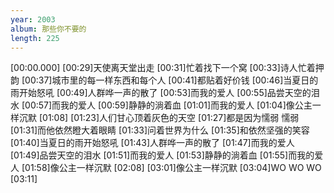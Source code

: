 ```yaml
---
year: 2003
album: 那些你不要的
length: 225
---
```

[00:00.000]
[00:29]天使离天堂出走
[00:31]忙着找下一个窝
[00:33]诗人忙着押韵
[00:37]城市里的每一样东西和每个人
[00:41]都贴着好价钱
[00:46]当夏日的雨开始怒吼
[00:49]人群哗一声的散了
[00:53]而我的爱人
[00:55]品尝天空的泪水
[00:57]而我的爱人
[00:59]静静的淌着血
[01:01]而我的爱人
[01:04]像公主一样沉默
[01:08]
[01:23]人们甘心顶着灰色的天空
[01:27]都是因为懦弱 懦弱
[01:31]而他依然瞪大着眼睛
[01:33]问着世界为什么
[01:35]和依然坚强的笑容
[01:40]当夏日的雨开始怒吼
[01:43]人群哗一声的散了
[01:47]而我的爱人
[01:49]品尝天空的泪水
[01:51]而我的爱人
[01:53]静静的淌着血
[01:55]而我的爱人
[01:58]像公主一样沉默
[02:08]
[03:01]像公主一样沉默
[03:04]WO WO WO
[03:11]